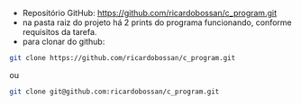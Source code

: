 - Repositório GitHub: https://github.com/ricardobossan/c_program.git
- na pasta raiz do projeto há 2 prints do programa funcionando, conforme requisitos da tarefa.
- para clonar do github:

```bash
git clone https://github.com/ricardobossan/c_program.git
```

ou

```bash
git clone git@github.com:ricardobossan/c_program.git
```
